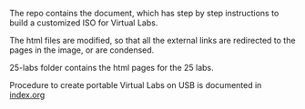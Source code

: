 The repo contains the document, which has step by step instructions to build a customized ISO for Virtual Labs.

The html files are modified, so that all the external links are redirected to the pages in the image, 
or are condensed.

25-labs folder contains the html pages for the 25 labs.

Procedure to create portable Virtual Labs on USB is documented in [index.org](./index.org)
